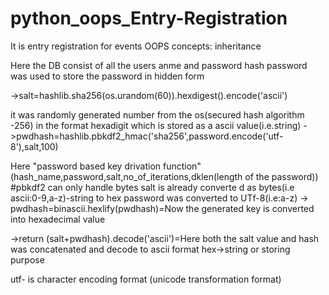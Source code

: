 # python_oops_Entry-Registration
It is entry registration for events 
OOPS concepts:
  inheritance 
  
Here the DB consist of all the users anme and password hash password was used to store the password in hidden form

->salt=hashlib.sha256(os.urandom(60)).hexdigest().encode('ascii')

it was randomly generated number from the os(secured hash algorithm -256) in the format hexadigit which is stored as a ascii value(i.e.string)
->pwdhash=hashlib.pbkdf2_hmac('sha256',password.encode('utf-8'),salt,100)

Here "password based key drivation function" (hash_name,password,salt,no_of_iterations,dklen(length of the password))
  #pbkdf2 can only handle bytes
          salt is already converte d as bytes(i.e ascii:0-9,a-z)-string to hex
          password was converted to UTf-8(i.e:a-z)
-> pwdhash=binascii.hexlify(pwdhash)=Now the generated key is converted into hexadecimal value

->return (salt+pwdhash).decode('ascii')=Here both the salt value and hash was concatenated and decode to ascii format hex->string or storing purpose

utf-  is character encoding format (unicode transformation format)
